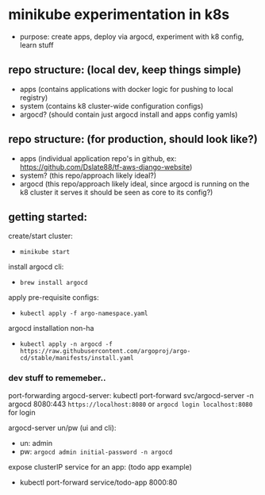 # minikube experimentation in k8s
- purpose: create apps, deploy via argocd, experiment with k8 config, learn stuff

## repo structure: (local dev, keep things simple)
- apps (contains applications with docker logic for pushing to local registry)
- system (contains k8 cluster-wide configuration configs)
- argocd? (should contain just argocd install and apps config yamls)

## repo structure: (for production, should look like?)
- apps (individual application repo's in github, ex: https://github.com/Dslate88/tf-aws-django-website)
- system? (this repo/approach likely ideal?)
- argocd (this repo/approach likely ideal, since argocd is running on the k8 cluster it serves it should be seen as core to its config?)

## getting started:
create/start cluster:
- `minikube start`

install argocd cli:
- `brew install argocd`

apply pre-requisite configs:
- `kubectl apply -f argo-namespace.yaml`

argocd installation non-ha
- `kubectl apply -n argocd -f https://raw.githubusercontent.com/argoproj/argo-cd/stable/manifests/install.yaml`

### dev stuff to rememeber..
port-forwarding argocd-server:
kubectl port-forward svc/argocd-server -n argocd 8080:443
`https://localhost:8080` or `argocd login localhost:8080` for login

argocd-server un/pw (ui and cli):
- un: admin
- pw: `argocd admin initial-password -n argocd`

expose clusterIP service for an app: (todo app example)
- kubectl port-forward service/todo-app 8000:80
